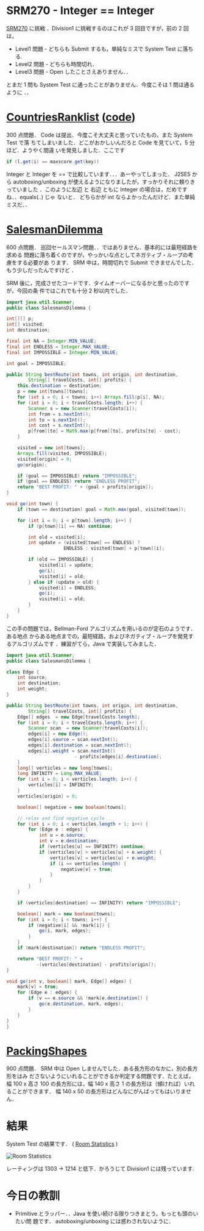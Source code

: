 # SRM270 - Integer == Integer

<!--
date = "2005-11-04"
-->

[SRM270](http://www.topcoder.com/stat?c=round_overview&rd=8067) に挑戦
．Division1 に挑戦するのはこれが 3 回目ですが，前の 2 回は，

- Level1 問題 - どちらも Submit するも，単純なミスで System Test に落ちる.
- Level2 問題 - どちらも時間切れ．
- Level3 問題 - Open したことさえありません．．

とまだ 1 問も System Test に通ったことがありません．今度こそは 1 問は通るように
．．

# [CountriesRanklist](http://www.topcoder.com/stat?c=problem_statement&pm=4658&rd=8067) ([code](http://www.topcoder.com/stat?c=problem_solution&rm=246708&rd=8067&pm=4658&cr=15632820))

300 点問題． Code は提出．今度こそ大丈夫と思っていたもの，また System Test で落
ちてしまいました．どこがおかしいんだろと Code を見ていて，5 分ほど．ようやく間違
いを発見しました．ここです

```java
if (l.get(i) == maxscore.get(key))
```

Integer と Integer を == で比較しています．．．あーやってしまった． J2SE5 から
autoboxing/unboxing が使えるようになりましたが，すっかりそれに頼りきっていました
．このように左辺 と 右辺 ともに Integer の場合は，だめですね．．equals(..) じゃ
ないと． どちらかが int ならよかったんだけど．また単純ミスだ．．

# [SalesmanDilemma](http://www.topcoder.com/stat?c=problem_statement&pm=4755&rd=8067)

600 点問題． 巡回セールスマン問題．．ではありません．基本的には最短経路を求める
問題に落ち着くのですが，やっかいな点としてネガティブ・ループの考慮をする必要があ
ります． SRM 中は，時間切れで Submit できませんでした．もう少しだったんですけど
．

SRM 後に，完成させたコードです．タイムオーバーになるかと思ったのですが，今回の条
件ではこれでも十分 2 秒以内でした．

```java
import java.util.Scanner;
public class SalesmansDilemma {

int[][] p;
int[] visited;
int destination;

final int NA = Integer.MIN_VALUE;
final int ENDLESS = Integer.MAX_VALUE;
final int IMPOSSIBLE = Integer.MIN_VALUE;

int goal = IMPOSSIBLE;

public String bestRoute(int towns, int origin, int destination,
        String[] travelCosts, int[] profits) {
    this.destination = destination;
    p = new int[towns][towns];
    for (int i = 0; i < towns; i++) Arrays.fill(p[i], NA);
    for (int i = 0; i < travelCosts.length; i++) {
        Scanner s = new Scanner(travelCosts[i]);
        int from = s.nextInt();
        int to = s.nextInt();
        int cost = s.nextInt();
        p[from][to] = Math.max(p[from][to], profits[to] - cost);
    }

    visited = new int[towns];
    Arrays.fill(visited, IMPOSSIBLE);
    visited[origin] = 0;
    go(origin);

    if (goal == IMPOSSIBLE) return "IMPOSSIBLE";
    if (goal == ENDLESS) return "ENDLESS PROFIT";
    return "BEST PROFIT: " + (goal + profits[origin]);
}

void go(int town) {
    if (town == destination) goal = Math.max(goal, visited[town]);

    for (int i = 0; i < p[town].length; i++) {
        if (p[town][i] == NA) continue;

        int old = visited[i];
        int update = (visited[town] == ENDLESS) ?
                     ENDLESS : visited[town] + p[town][i];

        if (old == IMPOSSIBLE) {
            visited[i] = update;
            go(i);
            visited[i] = old;
        } else if (update > old) {
            visited[i] = ENDLESS;
            go(i);
            visited[i] = old;
        }
    }
}
```

この手の問題では，Bellman-Ford アルゴリズムを用いるのが定石のようです．ある地点
からある地点までの，最短経路，およびネガティブ・ループを発見するアルゴリズムです
．練習がてら，Java で実装してみました．

```java
import java.util.Scanner;
public class SalesmansDilemma {

class Edge {
    int source;
    int destination;
    int weight;
}

public String bestRoute(int towns, int origin, int destination,
        String[] travelCosts, int[] profits) {
    Edge[] edges  = new Edge[travelCosts.length];
    for (int i = 0; i < travelCosts.length; i++) {
        Scanner scan  = new Scanner(travelCosts[i]);
        edges[i] = new Edge();
        edges[i].source = scan.nextInt();
        edges[i].destination = scan.nextInt();
        edges[i].weight = scan.nextInt()
                         - profits[edges[i].destination];
    }
    long[] verticles = new long[towns];
    long INFINITY = Long.MAX_VALUE;
    for (int i = 0; i < verticles.length; i++) {
        verticles[i] = INFINITY;
    }
    verticles[origin] = 0;

    boolean[] negative = new boolean[towns];

    // relax and find negative cycle
    for (int i = 0; i < verticles.length + 1; i++) {
        for (Edge e : edges) {
            int u = e.source;
            int v = e.destination;
            if (verticles[u] == INFINITY) continue;
            if (verticles[v] > verticles[u] + e.weight) {
                verticles[v] = verticles[u] + e.weight;
                if (i == verticles.length) {
                    negative[v] = true;
                }
            }
        }
    }

    if (verticles[destination] == INFINITY) return "IMPOSSIBLE";

    boolean[] mark = new boolean[towns];
    for (int i = 0; i < towns; i++) {
        if (negative[i] && !mark[i]) {
            go(i, mark, edges);
        }
    }
    if (mark[destination]) return "ENDLESS PROFIT";

    return "BEST PROFIT: " +
           -(verticles[destination] - profits[origin]);
}

void go(int v, boolean[] mark, Edge[] edges) {
    mark[v] = true;
    for (Edge e : edges) {
        if (v == e.source && !mark[e.destination]) {
            go(e.destination, mark, edges);
        }
    }
}
}
```

# [PackingShapes](http://www.topcoder.com/stat?c=problem_statement&pm=4751&rd=8067)

900 点問題． SRM 中は Open しませんでした．ある長方形のなかに，別の長方形をはみ
ださないようにいれることができるか判定する問題です．たとえば，幅 100 x 高さ 100
の長方形には，幅 140 x 高さ 1 の長方形は（傾ければ）いれることができます． 幅
140 x 50 の長方形はどんなにがんばってもはいりません．

# 結果

System Test の結果です． (
[Room Statistics](http://www.topcoder.com/stat?c=coder_room_stats&cr=15632820&rd=8067&rm=246708)
)

![Room Statistics](http://static.flickr.com/37/74682670_24668897a1_o.png)

レーティングは 1303 -&gt; 1214 と低下．かろうじて Division1 には残っています.

# 今日の教訓

- Primitive とラッパー．．Java を使い続ける限りつきまとう，もっとも頭のいたい問
  題です． autoboxing/unboxing には惑わされないように．

